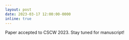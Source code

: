 ```yaml
---
layout: post
date: 2023-03-17 12:00:00-0000
inline: true
---
```


Paper accepted to CSCW 2023. Stay tuned for manuscript!
